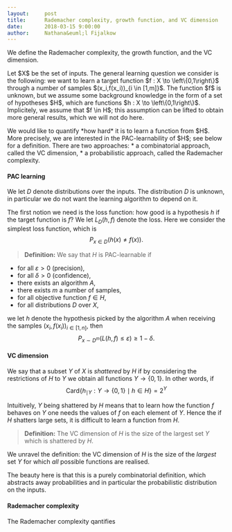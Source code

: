 ```yaml
---
layout:     post
title:      Rademacher complexity, growth function, and VC dimension 
date:       2018-03-15 9:00:00
author:     Nathana&euml;l Fijalkow
---
```


<script type="text/x-mathjax-config">
MathJax.Hub.Config({
  TeX: {
    Macros: {
      enc: "{\\text{enc}}",
      deltasucc: "{\\delta_{\\text{succ}}}",
      last: "{\\text{last}}",
    }
  }
});
</script>

<p class="intro"><span class="dropcap">W</span>e define the Rademacher complexity, the growth function, and the VC dimension.</p>

<p>
Let $X$ be the set of inputs. The general learning question we consider is the following: 
we want to learn a target function $f : X \to \left\{0,1\right\}$ through a number of samples $(x_i,f(x_i))_{i \in [1,m]}$.
The function $f$ is unknown, but we assume some background knowledge in the form of a set of hypotheses $H$, which are functions $h : X \to \left\{0,1\right\}$.
Implicitely, we assume that $f \in H$; this assumption can be lifted to obtain more general results, which we will not do here.
</p>

<p>
We would like to quantify *how hard* it is to learn a function from $H$.
More precisely, we are interested in the PAC-learnability of $H$; see below for a definition.
There are two approaches:
* a combinatorial approach, called the VC dimension,
* a probabilistic approach, called the Rademacher complexity.
</p>

#### PAC learning

We let $D$ denote distributions over the inputs. The distribution $D$ is unknown, in particular we do not want the learning algorithm to depend on it.

The first notion we need is the loss function: how good is a hypothesis $h$ if the target function is $f$?
We let $L_D(h,f)$ denote the loss. Here we consider the simplest loss function, which is
$$P_{x \in D}(h(x) \neq f(x)).$$

> **Definition:**
We say that $H$ is PAC-learnable if
* for all $\varepsilon > 0$ (precision),
* for all $\delta > 0$ (confidence),
* there exists an algorithm $A$,
* there exists $m$ a number of samples,
* for all objective function $f \in H$,
* for all distributions $D$ over $X$,

we let $h$ denote the hypothesis picked by the algorithm $A$ when receiving the samples $(x_i,f(x_i))_{i \in [1,n]}$,
then
$$ P_{x \sim D^m} ( L(h,f) \le \varepsilon ) \ge 1 - \delta. $$

#### VC dimension

We say that a subset $Y$ of $X$ is *shattered* by $H$ if by considering the restrictions of $H$ to $Y$ we obtain all functions $Y \to \left\{0,1\right\}$.
In other words, if 
$$ \text{Card} \left\{ h_{\mid Y} : Y \to \left\{0,1\right\} \mid h \in H \right\} = 2^Y $$

Intuitively, $Y$ being shattered by $H$ means that to learn how the function $f$ behaves on $Y$ one needs the values of $f$ on each element of $Y$.
Hence the if $H$ shatters large sets, it is difficult to learn a function from $H$.

> **Definition:** The VC dimension of $H$ is the size of the largest set $Y$ which is shattered by $H$.

We unravel the definition: the VC dimension of $H$ is the size of the *largest* set $Y$ for which *all* possible functions are realised.

The beauty here is that this is a purely combinatorial definition, which abstracts away probabilities and in particular the probabilistic distribution on the inputs.

#### Rademacher complexity

The Rademacher complexity qantifies 



